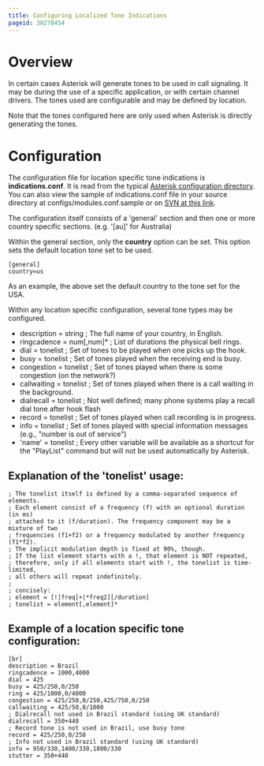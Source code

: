 ```yaml
---
title: Configuring Localized Tone Indications
pageid: 30278454
---
```


Overview
========

In certain cases Asterisk will generate tones to be used in call signaling. It may be during the use of a specific application, or with certain channel drivers. The tones used are configurable and may be defined by location.

Note that the tones configured here are only used when Asterisk is directly generating the tones.

Configuration
=============

The configuration file for location specific tone indications is **indications.conf**. It is read from the typical [Asterisk configuration directory](/Fundamentals/Directory-and-File-Structure). You can also view the sample of indications.conf file in your source directory at configs/modules.conf.sample or on [SVN at this link](http://svnview.digium.com/svn/asterisk/trunk/configs/samples/indications.conf.sample?view=markup).

The configuration itself consists of a 'general' section and then one or more country specific sections. (e.g. '[au]' for Australia)

Within the general section, only the **country** option can be set. This option sets the default location tone set to be used.

```
[general]
country=us

```

As an example, the above set the default country to the tone set for the USA.

Within any location specific configuration, several tone types may be configured.

* description = string ;      The full name of your country, in English.
* ringcadence = num[,num]\*  ;      List of durations the physical bell rings.
* dial = tonelist   ;      Set of tones to be played when one picks up the hook.
* busy = tonelist  ;      Set of tones played when the receiving end is busy.
* congestion = tonelist   ;      Set of tones played when there is some congestion (on the network?)
* callwaiting = tonelist    ;      Set of tones played when there is a call waiting in the background.
* dialrecall = tonelist     ;      Not well defined; many phone systems play a recall dial tone after hook flash
* record = tonelist  ;      Set of tones played when call recording is in progress.
* info = tonelist  ;      Set of tones played with special information messages (e.g., "number is out of service")
* 'name' = tonelist  ;      Every other variable will be available as a shortcut for the "PlayList" command but will not be used automatically by Asterisk.

Explanation of the 'tonelist' usage:
------------------------------------

```
; The tonelist itself is defined by a comma-separated sequence of elements.
; Each element consist of a frequency (f) with an optional duration (in ms)
; attached to it (f/duration). The frequency component may be a mixture of two
; frequencies (f1+f2) or a frequency modulated by another frequency (f1*f2).
; The implicit modulation depth is fixed at 90%, though.
; If the list element starts with a !, that element is NOT repeated,
; therefore, only if all elements start with !, the tonelist is time-limited,
; all others will repeat indefinitely.
;
; concisely:
; element = [!]freq[+|*freq2][/duration]
; tonelist = element[,element]*

```

Example of a location specific tone configuration:
--------------------------------------------------

```
[br]
description = Brazil
ringcadence = 1000,4000
dial = 425
busy = 425/250,0/250
ring = 425/1000,0/4000
congestion = 425/250,0/250,425/750,0/250
callwaiting = 425/50,0/1000
; Dialrecall not used in Brazil standard (using UK standard)
dialrecall = 350+440
; Record tone is not used in Brazil, use busy tone
record = 425/250,0/250
; Info not used in Brazil standard (using UK standard)
info = 950/330,1400/330,1800/330
stutter = 350+440

```
